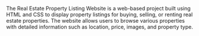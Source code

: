 The Real Estate Property Listing Website is a web-based project built using HTML and CSS to display property listings for buying, selling, or renting real estate properties. The website allows users to browse various properties with detailed information such as location, price, images, and property type.
